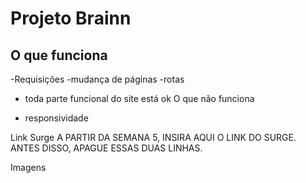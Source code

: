 # Projeto Brainn

## O que funciona
 
 -Requisições 
 -mudança de páginas
 -rotas
 
 - toda parte funcional do site está ok
O que não funciona

- responsividade

Link Surge
A PARTIR DA SEMANA 5, INSIRA AQUI O LINK DO SURGE. ANTES DISSO, APAGUE ESSAS DUAS LINHAS.

Imagens
